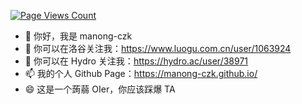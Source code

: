 [![Page Views Count](https://badges.toozhao.com/badges/01J0FMKCZ24QSY6KEDQB83HZAJ/green.svg)](https://badges.toozhao.com/stats/01J0FMKCZ24QSY6KEDQB83HZAJ "Get your own page views count badge on badges.toozhao.com")
- 👋 你好，我是 manong-czk
- 👀 你可以在洛谷关注我：https://www.luogu.com.cn/user/1063924
- 🌱 你可以在 Hydro 关注我：https://hydro.ac/user/38971
- 📫 我的个人 Github Page：https://manong-czk.github.io/
- 😄 这是一个蒟蒻 OIer，你应该踩爆 TA
